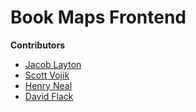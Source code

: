 # Book Maps Frontend

**Contributors**

- [Jacob Layton](https://github.com/JacobLayton)
- [Scott Vojik](https://github.com/sk-vojik)
- [Henry Neal](https://github.com/henron1)
- [David Flack](https://github.com/Zooheck)
